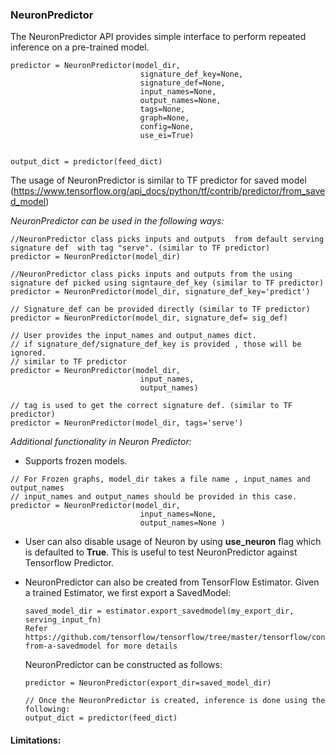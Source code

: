 ### NeuronPredictor

The NeuronPredictor API provides simple interface to perform repeated inference on a pre-trained model.

```
predictor = NeuronPredictor(model_dir,
                             signature_def_key=None,
                             signature_def=None,
                             input_names=None,
                             output_names=None,
                             tags=None,
                             graph=None,
                             config=None,
                             use_ei=True)


output_dict = predictor(feed_dict)
```

The usage of NeuronPredictor is similar to TF predictor for saved model (https://www.tensorflow.org/api_docs/python/tf/contrib/predictor/from_saved_model)

_NeuronPredictor can be used in the following ways:_

```
//NeuronPredictor class picks inputs and outputs  from default serving signature def  with tag "serve". (similar to TF predictor)
predictor = NeuronPredictor(model_dir)

//NeuronPredictor class picks inputs and outputs from the using signature def picked using signtaure_def_key (similar to TF predictor)
predictor = NeuronPredictor(model_dir, signature_def_key='predict')

// Signature_def can be provided directly (similar to TF predictor)
predictor = NeuronPredictor(model_dir, signature_def= sig_def)

// User provides the input_names and output_names dict.
// if signature_def/signature_def_key is provided , those will be ignored.
// similar to TF predictor
predictor = NeuronPredictor(model_dir,
                             input_names,
                             output_names)

// tag is used to get the correct signature def. (similar to TF predictor)
predictor = NeuronPredictor(model_dir, tags='serve')
```

_Additional functionality in Neuron Predictor:_

- Supports frozen models.

```
// For Frozen graphs, model_dir takes a file name , input_names and output_names
// input_names and output_names should be provided in this case.
predictor = NeuronPredictor(model_dir,
                             input_names=None,
                             output_names=None )
```

- User can also disable usage of Neuron by using **use_neuron** flag which is defaulted to **True**.
  This is useful to test NeuronPredictor against Tensorflow Predictor.
- NeuronPredictor can also be created from TensorFlow Estimator. Given a trained Estimator, we first export a SavedModel:

  ```
  saved_model_dir = estimator.export_savedmodel(my_export_dir, serving_input_fn)
  Refer https://github.com/tensorflow/tensorflow/tree/master/tensorflow/contrib/predictor#predictor-from-a-savedmodel for more details
  ```

  NeuronPredictor can be constructed as follows:

  ```
  predictor = NeuronPredictor(export_dir=saved_model_dir)

  // Once the NeuronPredictor is created, inference is done using the following:
  output_dict = predictor(feed_dict)
  ```

#### Limitations:


